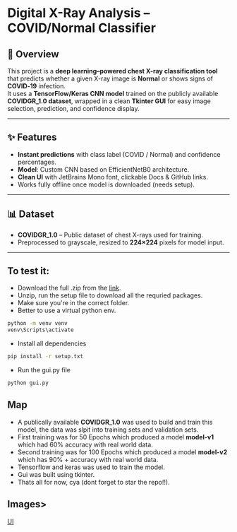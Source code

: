 # Digital X-Ray Analysis – COVID/Normal Classifier


## 📌 Overview
This project is a **deep learning–powered chest X-ray classification tool** that predicts whether a given X-ray image is **Normal** or shows signs of **COVID‑19** infection.  
It uses a **TensorFlow/Keras CNN model** trained on the publicly available **COVIDGR_1.0 dataset**, wrapped in a clean **Tkinter GUI** for easy image selection, prediction, and confidence display.

---

## ✨ Features
- **Instant predictions** with class label (COVID / Normal) and confidence percentages.
- **Model**: Custom CNN based on EfficientNetB0 architecture.
- **Clean UI** with JetBrains Mono font, clickable Docs & GitHub links.
- Works fully offline once model is downloaded (needs setup).

---

## 📊 Dataset
- **COVIDGR_1.0** – Public dataset of chest X-rays used for training.
- Preprocessed to grayscale, resized to **224×224** pixels for model input.

---

## To test it:
- Download the full .zip from the [link](https://github.com).
- Unzip, run the setup file to download all the requried packages.
- Make sure you're in the correct folder.
- Better to use a virtual python env.
```bash
python -m venv venv 
venv\Scripts\activate
```
- Install all dependencies
```bash
pip install -r setup.txt
```
- Run the gui.py file 
```bash
python gui.py
```

## Map
- A publically available **COVIDGR_1.0** was used to build and train this model, the data was slpit into training sets and validation sets.
- First training was for 50 Epochs which produced a model **model-v1** which had 60% accuracy with real world data.
- Second training was for 100 Epochs which produced a model **model-v2** which has 90% + accuracy with real world data.
- Tensorflow and keras was used to train the model.
- Gui was built using tkinter.
- Thats all for now, cya (dont forget to star the repo!!).

## Images>
[UI](assets/s1.png)
